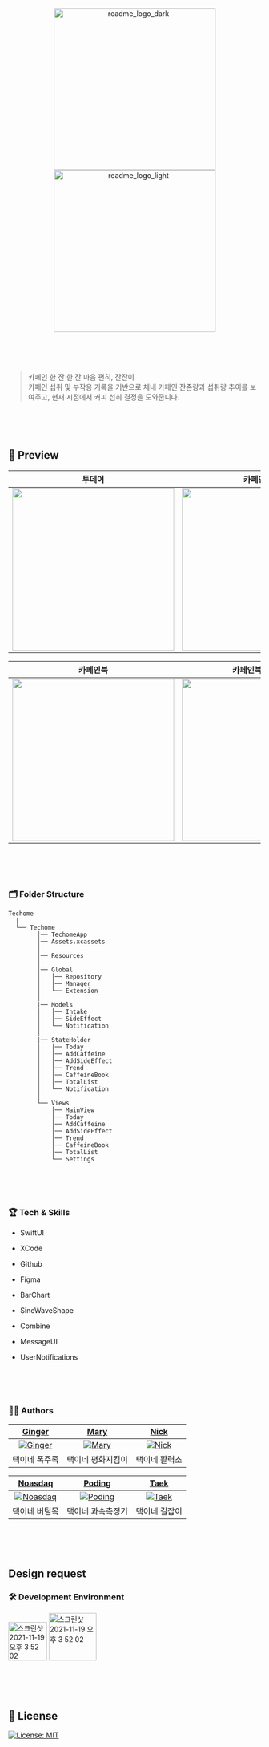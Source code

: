 <div align="center">
<img width="323" alt="readme_logo_dark" src="https://user-images.githubusercontent.com/103012087/174697758-dc679f08-b859-4576-a8eb-722c09397976.png#gh-dark-mode-only">
<img width="323" alt="readme_logo_light" src="https://user-images.githubusercontent.com/103012087/174697784-1c844cc1-e137-483b-8216-598b9d57fd80.png#gh-light-mode-only">
</div>

<br/><br/><br/>

>카페인 한 잔 한 잔 마음 편히, 잔잔이  
>카페인 섭취 및 부작용 기록을 기반으로 체내 카페인 잔존량과 섭취량 추이를 보여주고,
>현재 시점에서 커피 섭취 결정을 도와줍니다.

<br/><br/><br/>

## 👀 Preview

|투데이|카페인 기록|카페인 기록 상세화면|부작용 추가|
|-|-|-|-|
|<img width="323" src="https://user-images.githubusercontent.com/103012087/174701183-484c2ca9-beab-4b90-92fc-a1ed2c6b738d.gif">|<img width="323" src="https://user-images.githubusercontent.com/103012087/174706190-8ab90c7c-5edc-4382-a930-8d6c433884e0.gif">|<img width="323" src="https://user-images.githubusercontent.com/103012087/174702895-672fe559-3ec8-486a-8880-1e85a963ad0f.png">|<img width="323" src="https://user-images.githubusercontent.com/103012087/174702923-0fcb0390-001d-4d5c-a3ac-5278045b5f5c.png">|

|카페인북|카페인북 상세화면|리포트|전체 기록|
|-|-|-|-|
|<img width="323" src="https://user-images.githubusercontent.com/103012087/174705883-e4d866ec-fbd7-455e-a4b5-118869a9b68e.png">|<img width="323" src="https://user-images.githubusercontent.com/103012087/174705974-83ab5929-0e3f-40e5-9cdb-d7d3a58132e1.png">|<img width="323" src="https://user-images.githubusercontent.com/103012087/174706066-be6d180b-1458-48dc-8730-bcb8afe783ee.gif">|<img width="323" src="https://user-images.githubusercontent.com/103012087/174706141-6f0af2f4-a0b1-4699-86f3-b79ff09489ed.png">|

<br/><br/><br/>

### 🗂 Folder Structure
```
Techome
  |
  └── Techome
        │── TechomeApp
        │── Assets.xcassets
        │
        │── Resources
        │
        │── Global
        │   │── Repository
        │   │── Manager
        │   └── Extension
        │
        |── Models
        │   │── Intake
        │   │── SideEffect
        │   └── Notification
        │
        |── StateHolder
        │   │── Today
        │   │── AddCaffeine
        │   │── AddSideEffect
        │   │── Trend
        │   │── CaffeineBook
        │   │── TotalList
        │   └── Notification
        │
        └── Views
            │── MainView
            │── Today
            │── AddCaffeine
            │── AddSideEffect
            │── Trend
            │── CaffeineBook
            │── TotalList
            └── Settings
```
<br/><br/><br/>

### 🏆 Tech & Skills
- SwiftUI  
- XCode  
- Github  
- Figma  
- BarChart  
- SineWaveShape  
- Combine  
- MessageUI  

- UserNotifications

<br/><br/><br/>

### 🧑‍💻 Authors
|[Ginger](https://github.com/Guel-git)|[Mary](https://github.com/hwiwonK)|[Nick](https://github.com/sy5072)|
|:---:|:---:|:---:|
|[![Ginger](https://user-images.githubusercontent.com/76167532/174706855-116134fe-89e7-415b-8b89-af30bb7fd6de.png)](https://github.com/Guel-git)|[![Mary](https://user-images.githubusercontent.com/76167532/174706861-7d776de1-d038-46c5-bdd8-0aa2148f81ab.png)](https://github.com/hwiwonK)|[![Nick](https://user-images.githubusercontent.com/76167532/174706865-338bd2fe-a480-4de6-bcfa-466024a4b264.png)](https://github.com/sy5072)|
|택이네 폭주족|택이네 평화지킴이|택이네 활력소|

|[Noasdaq](https://github.com/feldblume5263)|[Poding](https://github.com/Yeongwoo-Poding)|[Taek](https://github.com/TaekH)|
|:---:|:---:|:---:|
|[![Noasdaq](https://user-images.githubusercontent.com/76167532/174706867-6cc52664-517f-475a-8d1a-e2b32cc8d0cc.png)](https://github.com/feldblume5263)|[![Poding](https://user-images.githubusercontent.com/76167532/174706869-72963d58-79f7-47cf-b4af-896d4523c3bc.png)](https://github.com/Yeongwoo-Poding)|[![Taek](https://user-images.githubusercontent.com/76167532/174706870-fbe085e6-8fe9-4503-8b08-4b6ef7a334dc.png)](https://github.com/TaekH)|
|택이네 버팀목|택이네 과속측정기|택이네 길잡이|

<br/><br/><br/>

## Design request
### 🛠 Development Environment
<img width="77" alt="스크린샷 2021-11-19 오후 3 52 02" src="https://img.shields.io/badge/iOS-15.0+-silver"> <img width="95" alt="스크린샷 2021-11-19 오후 3 52 02" src="https://img.shields.io/badge/Xcode-13.3-blue">

<br/><br/><br/>

## :lock_with_ink_pen: License

[![License: MIT](https://img.shields.io/badge/License-MIT-yellow.svg)](https://opensource.org/licenses/MIT)





